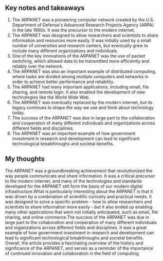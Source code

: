 ## Key notes and takeaways
1.  The ARPANET was a pioneering computer network created by the U.S. Department of Defense's Advanced Research Projects Agency (ARPA) in the late 1960s. It was the precursor to the modern internet.
2.  The ARPANET was designed to allow researchers and scientists to share information and resources more easily. It was initially used by a small number of universities and research centers, but eventually grew to include many different organizations and individuals.
3.  One of the key innovations of the ARPANET was the use of packet switching, which allowed data to be transmitted more efficiently and reliably over the network.
4.  The ARPANET was also an important example of distributed computing, where tasks are divided among multiple computers and networks in order to achieve better performance and reliability.
5.  The ARPANET had many important applications, including email, file sharing, and remote login. It also enabled the development of new technologies like the World Wide Web.
6.  The ARPANET was eventually replaced by the modern internet, but its legacy continues to shape the way we use and think about technology today.
7.  The success of the ARPANET was due in large part to the collaboration and cooperation of many different individuals and organizations across different fields and disciplines.
8.  The ARPANET was an important example of how government investment in research and development can lead to significant technological breakthroughs and societal benefits.

## My thoughts 
The ARPANET was a groundbreaking achievement that revolutionized the way people communicate and share information. It was a critical precursor to the modern internet, and many of the technologies and standards developed for the ARPANET still form the basis of our modern digital infrastructure.What is particularly interesting about the ARPANET is that it was driven by a combination of scientific curiosity and practical needs. It was designed to solve a specific problem - how to allow researchers and scientists to share information more easily - but it also ended up enabling many other applications that were not initially anticipated, such as email, file sharing, and online commerce.The success of the ARPANET was due in large part to the collaboration and cooperation of many different individuals and organizations across different fields and disciplines. It was a great example of how government investment in research and development can lead to significant technological breakthroughs and societal benefits.
Overall, the article provides a fascinating overview of the history and significance of the ARPANET, and serves as a reminder of the importance of continued innovation and collaboration in the field of computing.